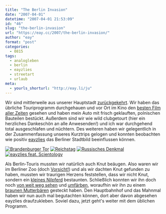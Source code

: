 ```yaml
---
title: "The Berlin Invasion"
date: "2007-04-01"
datetime: "2007-04-01 21:53:09"
id: "46"
slug: "the-berlin-invasion"
url: "https://eay.cc/2007/the-berlin-invasion/"
author: "eay"
format: "post"
categories:
  - 0815
tags:
  - analogleben
  - berlin
  - eayzlies
  - streetart
  - urlaub
meta:
  - yourls_shorturl: "http://eay.li/ju"
---
```


Wir sind mittlerweile aus unserer Hauptstadt [zurückgekehrt](//eay.cc/2007/berlin-revisited/). Wir haben das übrliche Touriprogramm durchgehauen und vor Ort im Kino den [besten Film aller Zeiten](//eay.cc/2007/mein-kopf-macht-ferien/) gesehen und haben mein Auto mit frisch geklauften, polnischen Bauteilen bestückt. Außerdem sind wir wie wild clubgetourt (hier ein herzliches Dankeschön an alle Anwesenden!) und ich war durchgehend total ausgeschlafen und nüchtern. Des weiteren haben wir gelegentlich in der Zusammenfassung unseres Kurztrips gelogen und konnten beobachten wie positiv [eayzlies](/features/eayzlies/) das Berliner Stadtbild beeinflussen können.

[![Brandenburger Tor](http://farm1.static.flickr.com/174/439899913_8ce85eeea0_t.jpg)](http://www.flickr.com/photos/eay/439899913/) [![Reichstag](http://farm1.static.flickr.com/192/442465880_3f2a61c45c_t.jpg)](http://www.flickr.com/photos/eay/442465880/) [![Russisches Denkmal](http://farm1.static.flickr.com/165/439899043_bbf887eebe_t.jpg)](http://www.flickr.com/photos/eay/439899043/) [![eayzlies feat. Scientology](http://farm1.static.flickr.com/167/439900168_0e2d05d008_t.jpg)](http://www.flickr.com/photos/eay/439900168/)

Als Berlin-Touris mussten wir natürlich auch Knut beäugen. Also waren wir im Berliner Zoo (doch [Vorsicht!](http://www.flickr.com/photos/eay/442483074/)) und als wir dachten Knut gefunden zu haben, mussten wir traurigen Herzens feststellen, dass wir nicht Knut, sondern ein [kleines Nilpferd](http://www.flickr.com/photos/eay/442484103/) bestaunten. Schließlich konnten wir ihn doch noch [von weit weg sehen](http://www.flickr.com/photos/eay/442477483/) und [umfärben](//eay.cc/2007/abschiedsknutscher/), woraufhin wir ihn zu einem [braunen Mutterbären](http://www.flickr.com/photos/eay/442480565/) gesteckt haben. Den Hauptbahnhof und das Mahnmal haben wir nun auch mal begutachten können, dort aber davon abgesehen eayzlies draufzukleben. Soviel dazu, jetzt geht's weiter mit dem üblichen Programm.
